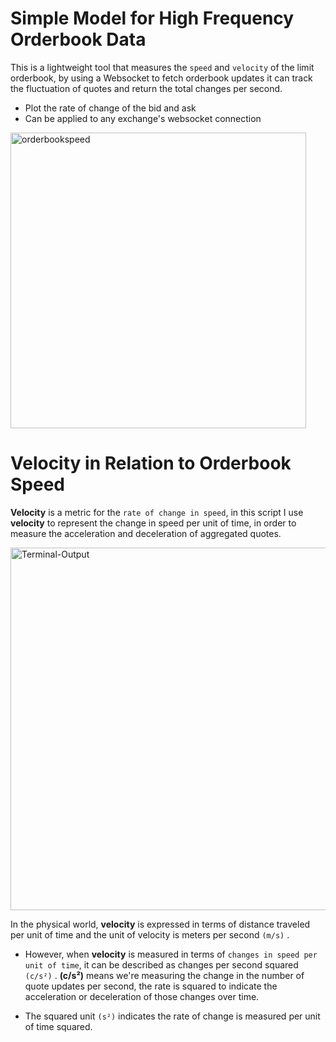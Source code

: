 # Simple Model for High Frequency Orderbook Data

This is a lightweight tool that measures the `speed` and `velocity` of the limit orderbook, by using a Websocket to fetch orderbook updates it can track the fluctuation of quotes and return the total changes per second.
  * Plot the rate of change of the bid and ask
  * Can be applied to any exchange's websocket connection

<img width="473" alt="orderbookspeed" src="https://github.com/0xd3lbow/Orderbook-Speed/assets/130616587/39511948-77d1-45a9-8661-a0b1aaa8394b">

# Velocity in Relation to Orderbook Speed
**Velocity** is a metric for the `rate of change in speed`, in this script I use **velocity** to represent the change in speed per unit of time, in order to measure the acceleration and deceleration of aggregated quotes.

<img width="580" alt="Terminal-Output" src="https://github.com/0xd3lbow/Orderbook-Speed/assets/130616587/20c522fb-3e14-47d5-a90c-89df2cc9ae61">


In the physical world, **velocity** is expressed in terms of distance traveled per unit of time and the unit of velocity is meters per second `(m/s)` .

  * However, when **velocity** is measured in terms of `changes in speed per unit of time`, it can be described as changes per second squared `(c/s²)` . **(c/s²)** means we're measuring the change in the number of quote updates per second, the rate is squared to indicate the acceleration or deceleration of those changes over time.
   
  * The squared unit `(s²)` indicates the rate of change is measured per unit of time squared.

  


